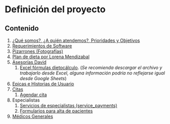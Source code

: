 # Definición del proyecto

## Contenido

1. [¿Qué somos?, ¿A quién atendemos?, Prioridades y Objetivos](./nosotros/nosotros.png)
2. [Requerimientos de Software](https://docs.google.com/document/d/1RmOMpKeZ9XW2bLhkbv60YhoURoQoVh6NG7p35GC2HfY/edit?tab=t.0#heading=h.ch0ua7wmgt2e)
3. [Pizarrones (Fotografías)](https://drive.google.com/drive/folders/1xzSU2FvYMJ0FUUQ61IK06SSVKvtlDxv4?hl=es)
4. [Plan de dieta por Lorena Mendizabal](https://drive.google.com/drive/folders/1xo10DQko5NIA4IcDTyH213Qk4CWEk86f?hl=es)
5. [Asesorías David](https://drive.google.com/drive/folders/1XLMn-3zAtnoJp-h9YuRxb90oBlFK3Xw3?hl=es)
   1. [Excel fórmulas dietocálculo](https://docs.google.com/spreadsheets/d/1s78fjfSze-kaOj6Tkxzc-PolM9R1wRvm/edit?gid=622333526#gid=622333526).
      (_Se recomienda descargar el archivo y trabajarlo desde Excel, alguna información podría no reflejarse igual desde Google Sheets_)
6. [Epicas e Historias de Usuario](./epics&UserStories.png)
7. [Citas](./citas.md)
   1. [Agendar cita](./agendarCita.png)
8. Especialistas
   1. [Servicios de especialistas (service_payments)](./servicios.png)
   2. [Formularios para alta de pacientes](./formulariosAltaPacientes.md)
9. [Médicos Generales](./medicosGenerales.md)
